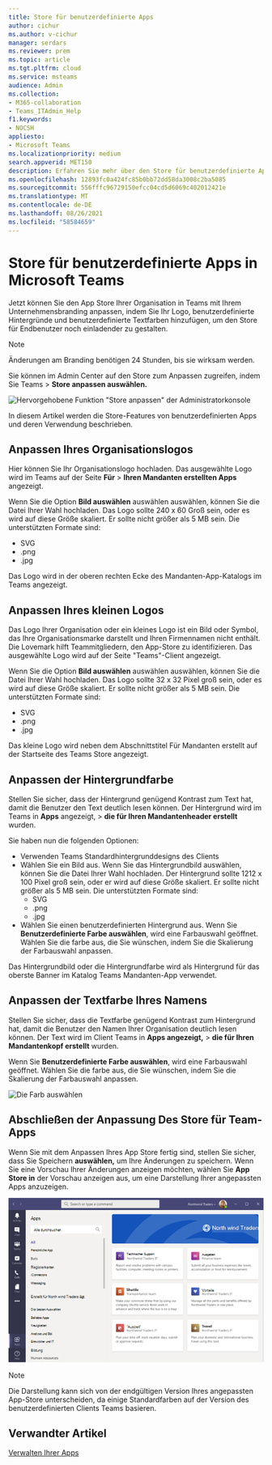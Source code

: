 ```yaml
---
title: Store für benutzerdefinierte Apps
author: cichur
ms.author: v-cichur
manager: serdars
ms.reviewer: prem
ms.topic: article
ms.tgt.pltfrm: cloud
ms.service: msteams
audience: Admin
ms.collection:
- M365-collaboration
- Teams_ITAdmin_Help
f1.keywords:
- NOCSH
appliesto:
- Microsoft Teams
ms.localizationpriority: medium
search.appverid: MET150
description: Erfahren Sie mehr über den Store für benutzerdefinierte Apps in Microsoft Teams.
ms.openlocfilehash: 12893fc0a424fc85b0bb72dd58da3008c2ba5085
ms.sourcegitcommit: 556fffc96729150efcc04cd5d6069c402012421e
ms.translationtype: MT
ms.contentlocale: de-DE
ms.lasthandoff: 08/26/2021
ms.locfileid: "58584659"
---
```

# <a name="custom-apps-store-in-microsoft-teams"></a>Store für benutzerdefinierte Apps in Microsoft Teams

Jetzt können Sie den App Store Ihrer Organisation in Teams mit Ihrem Unternehmensbranding anpassen, indem Sie Ihr Logo, benutzerdefinierte Hintergründe und benutzerdefinierte Textfarben hinzufügen, um den Store für Endbenutzer noch einladender zu gestalten.

> [!Note]
> Änderungen am Branding benötigen 24 Stunden, bis sie wirksam werden.

Sie können im Admin Center auf den Store zum Anpassen zugreifen, indem Sie Teams  >  **Store anpassen auswählen.**

  ![Hervorgehobene Funktion "Store anpassen" der Administratorkonsole](media/customize-app-store.png)

In diesem Artikel werden die Store-Features von benutzerdefinierten Apps und deren Verwendung beschrieben.

## <a name="customize-your-organization-logo"></a>Anpassen Ihres Organisationslogos

<!-- Bookmark used by Context Sensitive Help (CSH). Do not delete. -->
<a name="orglogo"> </a>
<!-- Do not remove the bookmark link above. -->

Hier können Sie Ihr Organisationslogo hochladen. Das ausgewählte Logo wird im Teams auf der Seite **Für**  >  **Ihren Mandanten erstellten Apps** angezeigt.

Wenn Sie die Option **Bild auswählen** auswählen auswählen, können Sie die Datei Ihrer Wahl hochladen. Das Logo sollte 240 x 60 Groß sein, oder es wird auf diese Größe skaliert. Er sollte nicht größer als 5 MB sein. Die unterstützten Formate sind:

- SVG
- .png
- .jpg

Das Logo wird in der oberen rechten Ecke des Mandanten-App-Katalogs im Teams angezeigt.

## <a name="customize-your-small-logo"></a>Anpassen Ihres kleinen Logos

<!-- Bookmark used by Context Sensitive Help (CSH). Do not delete. -->
<a name="orglogomark"> </a>
<!-- Do not remove the bookmark link above. -->

Das Logo Ihrer Organisation oder ein kleines Logo ist ein Bild oder Symbol, das Ihre Organisationsmarke darstellt und Ihren Firmennamen nicht enthält. Die Lovemark hilft Teammitgliedern, den App-Store zu identifizieren. Das ausgewählte Logo wird auf der Seite "Teams"-Client angezeigt.

Wenn Sie die Option **Bild auswählen** auswählen auswählen, können Sie die Datei Ihrer Wahl hochladen. Das Logo sollte 32 x 32 Pixel groß sein, oder es wird auf diese Größe skaliert. Er sollte nicht größer als 5 MB sein. Die unterstützten Formate sind:

- SVG
- .png
- .jpg

Das kleine Logo wird  neben dem Abschnittstitel Für Mandanten erstellt auf der Startseite des Teams Store angezeigt.

## <a name="customize-the-background-color"></a>Anpassen der Hintergrundfarbe

<!-- Bookmark used by Context Sensitive Help (CSH). Do not delete. -->
<a name="custombackground"> </a>
<!-- Do not remove the bookmark link above. -->

Stellen Sie sicher, dass der Hintergrund genügend Kontrast zum Text hat, damit die Benutzer den Text deutlich lesen können. Der Hintergrund wird im Teams in **Apps** angezeigt,  >  **die für Ihren Mandantenheader erstellt** wurden.

Sie haben nun die folgenden Optionen:

- Verwenden Teams Standardhintergrunddesigns des Clients
- Wählen Sie ein Bild aus. Wenn Sie das Hintergrundbild auswählen, können Sie die Datei Ihrer Wahl hochladen. Der Hintergrund sollte 1212 x 100 Pixel groß sein, oder er wird auf diese Größe skaliert. Er sollte nicht größer als 5 MB sein. Die unterstützten Formate sind:
  - SVG
  - .png
  - .jpg
- Wählen Sie einen benutzerdefinierten Hintergrund aus. Wenn Sie **Benutzerdefinierte Farbe auswählen**, wird eine Farbauswahl geöffnet. Wählen Sie die farbe aus, die Sie wünschen, indem Sie die Skalierung der Farbauswahl anpassen.

Das Hintergrundbild oder die Hintergrundfarbe wird als Hintergrund für das oberste Banner im Katalog Teams Mandanten-App verwendet.

## <a name="customize-the-text-color-of-your-name"></a>Anpassen der Textfarbe Ihres Namens

<!-- Bookmark used by Context Sensitive Help (CSH). Do not delete. -->
<a name="textcolor"> </a>
<!-- Do not remove the bookmark link above. -->

Stellen Sie sicher, dass die Textfarbe genügend Kontrast zum Hintergrund hat, damit die Benutzer den Namen Ihrer Organisation deutlich lesen können. Der Text wird im Client Teams in **Apps angezeigt,**  >  **die für Ihren Mandantenkopf erstellt** wurden.

Wenn Sie **Benutzerdefinierte Farbe auswählen**, wird eine Farbauswahl geöffnet. Wählen Sie die farbe aus, die Sie wünschen, indem Sie die Skalierung der Farbauswahl anpassen.

 ![Die Farb auswählen](media/choose-a-custom-color.png)

## <a name="complete-the-customization-of-your-team-apps-store"></a>Abschließen der Anpassung Des Store für Team-Apps

Wenn Sie mit dem Anpassen Ihres App Store fertig sind, stellen Sie sicher, dass Sie Speichern **auswählen,** um Ihre Änderungen zu speichern.
Wenn Sie eine Vorschau Ihrer Änderungen anzeigen möchten, wählen Sie **App Store in** der Vorschau anzeigen aus, um eine Darstellung Ihrer angepassten Apps anzuzeigen.

![Vorschau auf den Store für benutzerdefinierte Apps](media/PowerAppsInStore650w.png)

> [!Note]
> Die Darstellung kann sich von der endgültigen Version Ihres angepassten App-Store unterscheiden, da einige Standardfarben auf der Version des benutzerdefinierten Clients Teams basieren.

## <a name="related-article"></a>Verwandter Artikel

[Verwalten Ihrer Apps](manage-apps.md)

